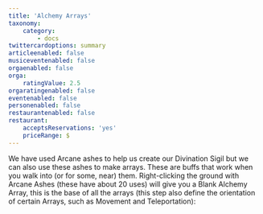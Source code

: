 ```yaml
---
title: 'Alchemy Arrays'
taxonomy:
    category:
        - docs
twittercardoptions: summary
articleenabled: false
musiceventenabled: false
orgaenabled: false
orga:
    ratingValue: 2.5
orgaratingenabled: false
eventenabled: false
personenabled: false
restaurantenabled: false
restaurant:
    acceptsReservations: 'yes'
    priceRange: $
---
```


We have used Arcane ashes to help us create our Divination Sigil but we can also use these ashes to make arrays. These are buffs that work when you walk into (or for some, near) them. Right-clicking the ground with Arcane Ashes (these have about 20 uses) will give you a Blank Alchemy Array, this is the base of all the arrays (this step also define the orientation of certain Arrays, such as Movement and Teleportation):